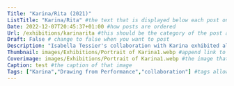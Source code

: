 ```yaml
---
Title: "Karina/Rita (2021)"
ListTitle: "Karina/Rita" #the text that is displayed below each post on the list pages
Date: 2022-12-07T20:45:37+01:00 #how posts are ordered 
Url: /exhibitions/karinarita #this should be the category of the post and then the file name e.g. /print/printfilename
Draft: False # change to false when you want to post
Description: "Isabella Tessier's collaboration with Karina exhibited alongside Madeleine Wynne's devotional relationship to Rita in this dual exhibition" #Description of the post
Thumbnail: images/Exhibitions/Portrait of Karina1.webp #append link to image that will be shown on the list page
Coverimage: images/Exhibitions/Portrait of Karina1.webp #the image that will be displayed at the top of the post
Caption: test #the caption of that image
Tags: ["Karina","Drawing from Performance","collaboration"] #tags allow related content to be grouped together, add more by adding a comma to the latest tag
---
```


